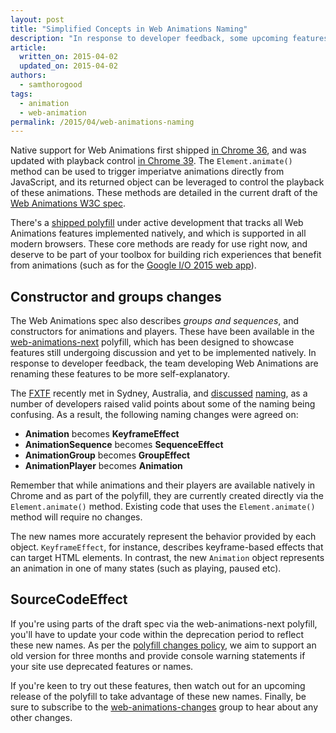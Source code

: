 ```yaml
---
layout: post
title: "Simplified Concepts in Web Animations Naming"
description: "In response to developer feedback, some upcoming features of Web Animations are being renamed."
article:
  written_on: 2015-04-02
  updated_on: 2015-04-02
authors:
  - samthorogood
tags:
  - animation
  - web-animation
permalink: /2015/04/web-animations-naming
---
```


Native support for Web Animations first shipped [in Chrome 36](http://updates.html5rocks.com/2014/05/Web-Animations---element-animate-is-now-in-Chrome-36), and was updated with playback control [in Chrome 39](http://updates.html5rocks.com/2014/12/web-animation-playback). The `Element.animate()` method can be used to trigger imperiatve animations directly from JavaScript, and its returned object can be leveraged to control the playback of these animations. These methods are detailed in the current draft of the [Web Animations W3C spec](http://w3c.github.io/web-animations/).

There's a [shipped polyfill](https://github.com/web-animations/web-animations-js) under active development that tracks all Web Animations features implemented natively, and which is supported in all modern browsers. These core methods are ready for use right now, and deserve to be part of your toolbox for building rich experiences that benefit from animations (such as for the [Google I/O 2015 web app](https://events.google.com/io2015/)).

## Constructor and groups changes

The Web Animations spec also describes _groups and sequences_, and constructors for animations and players. These have been available in the [web-animations-next](https://github.com/web-animations/web-animations-js#web-animations-nextminjs) polyfill, which has been designed to showcase features still undergoing discussion and yet to be implemented natively. In response to developer feedback, the team developing Web Animations are renaming these features to be more self-explanatory.

The [FXTF](http://www.w3.org/Graphics/fx/) recently met in Sydney, Australia, and [discussed](https://www.mail-archive.com/public-fx@w3.org/msg00151.html) [naming](https://www.mail-archive.com/public-fx@w3.org/msg00158.html), as a number of developers raised valid points about some of the naming being confusing. As a result, the following naming changes were agreed on:

* __Animation__ becomes __KeyframeEffect__
* __AnimationSequence__ becomes __SequenceEffect__
* __AnimationGroup__ becomes __GroupEffect__
* __AnimationPlayer__ becomes __Animation__

Remember that while animations and their players are available natively in Chrome and as part of the polyfill, they are currently created directly via the `Element.animate()` method. Existing code that uses the `Element.animate()` method will require no changes.

The new names more accurately represent the behavior provided by each object. `KeyframeEffect`, for instance, describes keyframe-based effects that can target HTML elements. In contrast, the new `Animation` object represents an animation in one of many states (such as playing, paused etc).

## SourceCodeEffect

If you're using parts of the draft spec via the web-animations-next polyfill, you'll have to update your code within the deprecation period to reflect these new names. As per the [polyfill changes policy](https://github.com/web-animations/web-animations-js#breaking-changes), we aim to support an old version for three months and provide console warning statements if your site use deprecated features or names.

If you're keen to try out these features, then watch out for an upcoming release of the polyfill to take advantage of these new names. Finally, be sure to subscribe to the [web-animations-changes](https://groups.google.com/forum/#!forum/web-animations-changes) group to hear about any other changes.
